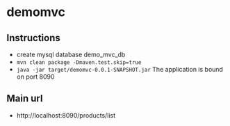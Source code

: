 # demomvc
## Instructions
* create mysql database demo_mvc_db
* `mvn clean package -Dmaven.test.skip=true`
* `java -jar target/demomvc-0.0.1-SNAPSHOT.jar`
The application is bound on port 8090

## Main url
* http://localhost:8090/products/list
